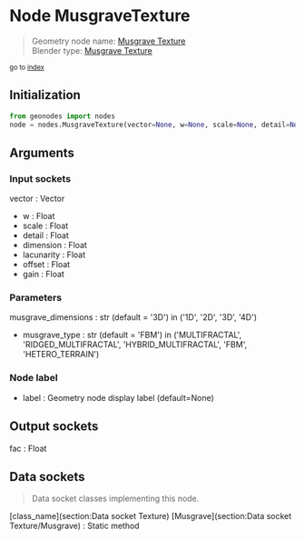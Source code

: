 
# Node MusgraveTexture

> Geometry node name: [Musgrave Texture](https://docs.blender.org/manual/en/latest/modeling/geometry_nodes/material/musgrave_texture.html)<br>
  Blender type: [Musgrave Texture](https://docs.blender.org/api/current/bpy.types.ShaderNodeTexMusgrave.html)
  
<sub>go to [index](/docs/index.md)</sub>

## Initialization

```python
from geonodes import nodes
node = nodes.MusgraveTexture(vector=None, w=None, scale=None, detail=None, dimension=None, lacunarity=None, offset=None, gain=None, musgrave_dimensions='3D', musgrave_type='FBM', label=None)
```



## Arguments


### Input sockets

vector : Vector
- w : Float
- scale : Float
- detail : Float
- dimension : Float
- lacunarity : Float
- offset : Float
- gain : Float

### Parameters

musgrave_dimensions : str (default = '3D') in ('1D', '2D', '3D', '4D')
- musgrave_type : str (default = 'FBM') in ('MULTIFRACTAL', 'RIDGED_MULTIFRACTAL', 'HYBRID_MULTIFRACTAL', 'FBM', 'HETERO_TERRAIN')

### Node label

- label : Geometry node display label (default=None)

## Output sockets

fac : Float

## Data sockets

> Data socket classes implementing this node.
  
[class_name](section:Data socket Texture) [Musgrave](section:Data socket Texture/Musgrave) : Static method

